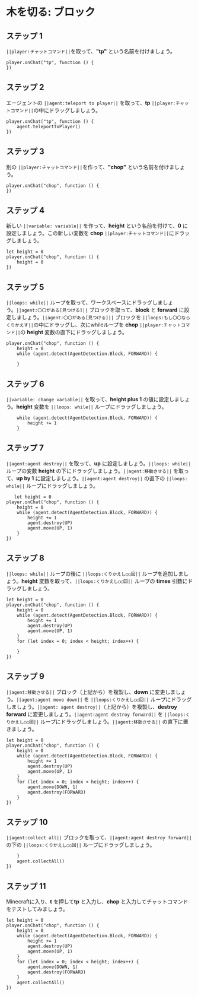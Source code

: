 # 木を切る: ブロック

## ステップ 1
``||player:チャットコマンド||``を取って、**"tp"** という名前を付けましょう。

```blocks
player.onChat("tp", function () {
})
```

## ステップ 2
エージェントの ``||agent:teleport to player||`` を取って、**tp** ``||player:チャットコマンド||``の中にドラッグしましょう。

```blocks
player.onChat("tp", function () {
    agent.teleportToPlayer()
})
```

## ステップ 3

別の ``||player:チャットコマンド||``を作って、**"chop"** という名前を付けましょう。

```blocks
player.onChat("chop", function () {
})
```

## ステップ 4

新しい ``||variable: variable||`` を作って、**height** という名前を付けて、**0** に設定しましょう。この新しい変数を **chop** ``||player:チャットコマンド||``にドラッグしましょう。

```blocks
let height = 0
player.onChat("chop", function () {
    height = 0
})
```

## ステップ 5

``||loops: while||`` ループを取って、ワークスペースにドラッグしましょう。``||agent:〇〇がある[見つける]||`` ブロックを取って、**block** と **forward** に設定しましょう。``||agent:〇〇がある[見つける]||`` ブロックを ``||loops:もし〇〇ならくりかえす||``の中にドラッグし、次にwhileループを **chop** ``||player:チャットコマンド||``の **height** 変数の直下にドラッグしましょう。

```blocks
player.onChat("chop", function () {
    height = 0
    while (agent.detect(AgentDetection.Block, FORWARD)) {
    	
    }
```

## ステップ 6

``||variable: change variable||`` を取って、**height plus 1** の値に設定しましょう。**height** 変数を ``||loops: while||`` ループにドラッグしましょう。

```blocks
    while (agent.detect(AgentDetection.Block, FORWARD)) {
        height += 1
    }
```

## ステップ 7

``||agent:agent destroy||`` を取って、**up** に設定しましょう。``||loops: while||`` ループの変数 **height** の下にドラッグしましょう。``||agent:移動させる||`` を取って、**up by 1** に設定しましょう。``||agent:agent destroy||`` の直下の ``||loops: while||`` ループにドラッグしましょう。

```blocks
   let height = 0
player.onChat("chop", function () {
    height = 0
    while (agent.detect(AgentDetection.Block, FORWARD)) {
        height += 1
        agent.destroy(UP)
        agent.move(UP, 1)
    }
})
```


## ステップ 8

``||loops: while||`` ループの後に ``||loops:くりかえし○○回||`` ループを追加しましょう。**height** 変数を取って、``||loops:くりかえし○○回||`` ループの **times** 引数にドラッグしましょう。

```blocks
let height = 0
player.onChat("chop", function () {
    height = 0
    while (agent.detect(AgentDetection.Block, FORWARD)) {
        height += 1
        agent.destroy(UP)
        agent.move(UP, 1)
    }
    for (let index = 0; index < height; index++) {
    	
    }
})
```

## ステップ 9

``||agent:移動させる||`` ブロック（上記から）を複製し、**down** に変更しましょう。``||agent:agent move down||`` を ``||loops:くりかえし○○回||`` ループにドラッグしましょう。``||agent: agent destroy||``（上記から）を複製し、**destroy forward** に変更しましょう。``||agent:agent destroy forward||`` を ``||loops:くりかえし○○回||`` ループにドラッグしましょう。``||agent:移動させる||`` の直下に置きましょう。

```blocks
let height = 0
player.onChat("chop", function () {
    height = 0
    while (agent.detect(AgentDetection.Block, FORWARD)) {
        height += 1
        agent.destroy(UP)
        agent.move(UP, 1)
    }
    for (let index = 0; index < height; index++) {
        agent.move(DOWN, 1)
        agent.destroy(FORWARD)
    }
})

```

## ステップ 10

``||agent:collect all||`` ブロックを取って、``||agent:agent destroy forward||`` の下の ``||loops:くりかえし○○回||`` ループにドラッグしましょう。

```blocks
    }
    agent.collectAll()
})
```

## ステップ 11

Minecraftに入り、**t** を押して**tp** と入力し、**chop** と入力してチャットコマンドをテストしてみましょう。
```blocks
let height = 0
player.onChat("chop", function () {
    height = 0
    while (agent.detect(AgentDetection.Block, FORWARD)) {
        height += 1
        agent.destroy(UP)
        agent.move(UP, 1)
    }
    for (let index = 0; index < height; index++) {
        agent.move(DOWN, 1)
        agent.destroy(FORWARD)
    }
    agent.collectAll()
})
```